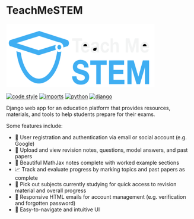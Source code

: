 # TeachMeSTEM

<img alt="teachmestem logo" src="staticfiles/images/teachmestem.svg" width="400" height="170">

[![code style](https://img.shields.io/badge/code_style-black-black)](https://github.com/psf/black)
[![imports](https://img.shields.io/badge/imports-isort-blue)](https://github.com/PyCQA/isort)
[![python](https://img.shields.io/badge/python-3.12-ffde75)](https://github.com/python/cpython)
[![django](https://img.shields.io/badge/django-5.2-0c4b32)](https://github.com/django/django)

Django web app for an education platform that provides resources, materials, and tools to help students prepare for their exams.

Some features include:

- 🔑 User registration and authentication via email or social account (e.g. Google)
- 📝 Upload and view revision notes, questions, model answers, and past papers
- 📐 Beautiful MathJax notes complete with worked example sections
- 📈 Track and evaluate progress by marking topics and past papers as complete
- 📍 Pick out subjects currently studying for quick access to revision material and overall progress
- 💌 Responsive HTML emails for account management (e.g. verification and forgotten password)
- 🚢 Easy-to-navigate and intuitive UI
